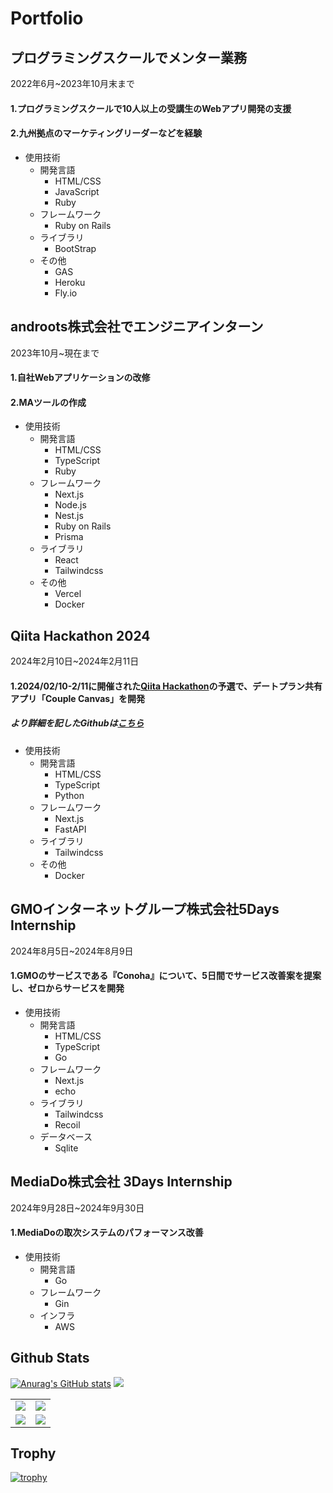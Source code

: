 # Portfolio  

## プログラミングスクールでメンター業務
2022年6月~2023年10月末まで　<br>
#### 1.プログラミングスクールで10人以上の受講生のWebアプリ開発の支援
#### 2.九州拠点のマーケティングリーダーなどを経験

  
  - 使用技術
    - 開発言語
      - HTML/CSS
      - JavaScript
      - Ruby
    - フレームワーク
      - Ruby on Rails
    - ライブラリ
      - BootStrap
    - その他
      - GAS
      - Heroku
      - Fly.io
  
## androots株式会社でエンジニアインターン
2023年10月~現在まで<br>
#### 1.自社Webアプリケーションの改修
#### 2.MAツールの作成

  
  - 使用技術
    - 開発言語  
      - HTML/CSS
      - TypeScript
      - Ruby
    - フレームワーク
      - Next.js
      - Node.js
      - Nest.js
      - Ruby on Rails
      - Prisma
    - ライブラリ
      - React
      - Tailwindcss
    - その他
      - Vercel
      - Docker    

## Qiita Hackathon 2024
2024年2月10日~2024年2月11日<br>
#### 1.2024/02/10-2/11に開催された[Qiita Hackathon](https://qiita.com/official-campaigns/hackathon/2024-first)の予選で、デートプラン共有アプリ「Couple Canvas」を開発<br>
##### より詳細を記したGithubは[こちら](https://github.com/orgs/strongest-community/repositories)
 
 - 使用技術
    - 開発言語
      - HTML/CSS
      - TypeScript
      - Python
    - フレームワーク
      - Next.js
      - FastAPI
    - ライブラリ
      - Tailwindcss
    - その他
      - Docker  
  
## GMOインターネットグループ株式会社5Days Internship
2024年8月5日~2024年8月9日<br>
#### 1.GMOのサービスである『Conoha』について、5日間でサービス改善案を提案し、ゼロからサービスを開発<br>
  - 使用技術
      - 開発言語
        - HTML/CSS
        - TypeScript
        - Go
      - フレームワーク
        - Next.js
        - echo
      - ライブラリ
        - Tailwindcss
        - Recoil
      - データベース
        - Sqlite     

## MediaDo株式会社 3Days Internship
2024年9月28日~2024年9月30日<br>
#### 1.MediaDoの取次システムのパフォーマンス改善<br>
 - 使用技術
      - 開発言語
        - Go
      - フレームワーク
        - Gin
      - インフラ
        - AWS       

  
## Github Stats
[![Anurag's GitHub stats](https://github-readme-stats.vercel.app/api?username=RintaroNasu&theme=gruvbox)](https://github.com/anuraghazra/github-readme-stats)
<img src="http://github-profile-summary-cards.vercel.app/api/cards/profile-details?username=RintaroNasu&theme=gruvbox">
<table>
  <tr>
    <td><img src="http://github-profile-summary-cards.vercel.app/api/cards/repos-per-language?username=RintaroNasu&theme=gruvbox" /></td>
    <td><img src="http://github-profile-summary-cards.vercel.app/api/cards/most-commit-language?username=RintaroNasu&theme=gruvbox" /></td>
  </tr>
  <tr>
    <td><img src="http://github-profile-summary-cards.vercel.app/api/cards/stats?username=RintaroNasu&theme=gruvbox" /></td>
    <td><img src="http://github-profile-summary-cards.vercel.app/api/cards/productive-time?username=RintaroNasu&theme=gruvbox" /></td>
  </tr>
</table>

## Trophy
[![trophy](https://github-profile-trophy.vercel.app/?username=RintaroNasu)](https://github.com/ryo-ma/github-profile-trophy)
